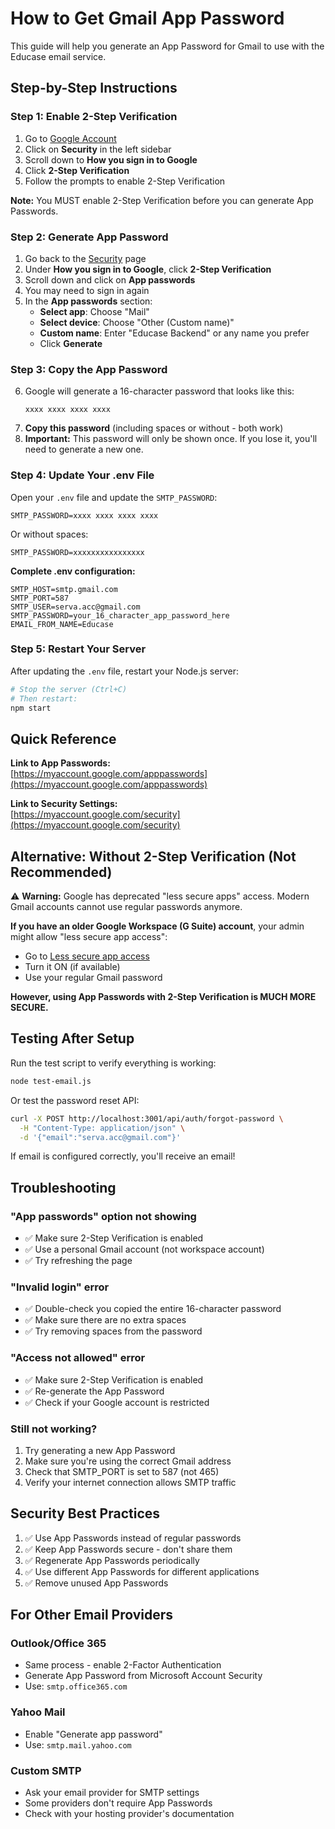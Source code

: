 # How to Get Gmail App Password

This guide will help you generate an App Password for Gmail to use with the Educase email service.

## Step-by-Step Instructions

### Step 1: Enable 2-Step Verification

1. Go to [Google Account](https://myaccount.google.com/)
2. Click on **Security** in the left sidebar
3. Scroll down to **How you sign in to Google**
4. Click **2-Step Verification**
5. Follow the prompts to enable 2-Step Verification

**Note:** You MUST enable 2-Step Verification before you can generate App Passwords.

### Step 2: Generate App Password

1. Go back to the [Security](https://myaccount.google.com/security) page
2. Under **How you sign in to Google**, click **2-Step Verification**
3. Scroll down and click on **App passwords**
4. You may need to sign in again
5. In the **App passwords** section:
   - **Select app**: Choose "Mail"
   - **Select device**: Choose "Other (Custom name)"
   - **Custom name**: Enter "Educase Backend" or any name you prefer
   - Click **Generate**

### Step 3: Copy the App Password

6. Google will generate a 16-character password that looks like this:
   ```
   xxxx xxxx xxxx xxxx
   ```
7. **Copy this password** (including spaces or without - both work)
8. **Important:** This password will only be shown once. If you lose it, you'll need to generate a new one.

### Step 4: Update Your .env File

Open your `.env` file and update the `SMTP_PASSWORD`:

```env
SMTP_PASSWORD=xxxx xxxx xxxx xxxx
```

Or without spaces:
```env
SMTP_PASSWORD=xxxxxxxxxxxxxxxx
```

**Complete .env configuration:**
```env
SMTP_HOST=smtp.gmail.com
SMTP_PORT=587
SMTP_USER=serva.acc@gmail.com
SMTP_PASSWORD=your_16_character_app_password_here
EMAIL_FROM_NAME=Educase
```

### Step 5: Restart Your Server

After updating the `.env` file, restart your Node.js server:

```bash
# Stop the server (Ctrl+C)
# Then restart:
npm start
```

## Quick Reference

**Link to App Passwords:**  
[https://myaccount.google.com/apppasswords](https://myaccount.google.com/apppasswords)

**Link to Security Settings:**  
[https://myaccount.google.com/security](https://myaccount.google.com/security)

## Alternative: Without 2-Step Verification (Not Recommended)

⚠️ **Warning:** Google has deprecated "less secure apps" access. Modern Gmail accounts cannot use regular passwords anymore.

**If you have an older Google Workspace (G Suite) account**, your admin might allow "less secure app access":
- Go to [Less secure app access](https://myaccount.google.com/lesssecureapps)
- Turn it ON (if available)
- Use your regular Gmail password

**However, using App Passwords with 2-Step Verification is MUCH MORE SECURE.**

## Testing After Setup

Run the test script to verify everything is working:

```bash
node test-email.js
```

Or test the password reset API:

```bash
curl -X POST http://localhost:3001/api/auth/forgot-password \
  -H "Content-Type: application/json" \
  -d '{"email":"serva.acc@gmail.com"}'
```

If email is configured correctly, you'll receive an email!

## Troubleshooting

### "App passwords" option not showing
- ✅ Make sure 2-Step Verification is enabled
- ✅ Use a personal Gmail account (not workspace account)
- ✅ Try refreshing the page

### "Invalid login" error
- ✅ Double-check you copied the entire 16-character password
- ✅ Make sure there are no extra spaces
- ✅ Try removing spaces from the password

### "Access not allowed" error
- ✅ Make sure 2-Step Verification is enabled
- ✅ Re-generate the App Password
- ✅ Check if your Google account is restricted

### Still not working?
1. Try generating a new App Password
2. Make sure you're using the correct Gmail address
3. Check that SMTP_PORT is set to 587 (not 465)
4. Verify your internet connection allows SMTP traffic

## Security Best Practices

1. ✅ Use App Passwords instead of regular passwords
2. ✅ Keep App Passwords secure - don't share them
3. ✅ Regenerate App Passwords periodically
4. ✅ Use different App Passwords for different applications
5. ✅ Remove unused App Passwords

## For Other Email Providers

### Outlook/Office 365
- Same process - enable 2-Factor Authentication
- Generate App Password from Microsoft Account Security
- Use: `smtp.office365.com`

### Yahoo Mail
- Enable "Generate app password"
- Use: `smtp.mail.yahoo.com`

### Custom SMTP
- Ask your email provider for SMTP settings
- Some providers don't require App Passwords
- Check with your hosting provider's documentation


